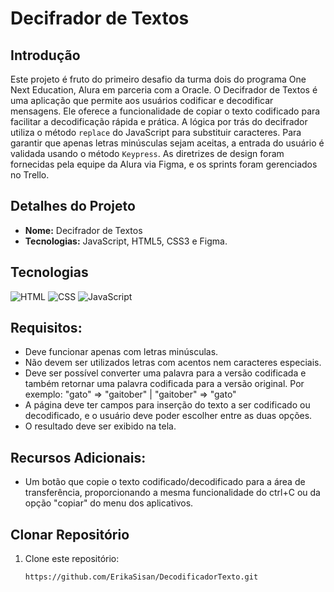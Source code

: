 # Decifrador de Textos

 ## Introdução
Este projeto é fruto do primeiro desafio da turma dois do programa One Next Education, Alura em parceria com a Oracle. O Decifrador de Textos é uma aplicação que permite aos usuários codificar e decodificar mensagens. Ele oferece a funcionalidade de copiar o texto codificado para facilitar a decodificação rápida e prática. A lógica por trás do decifrador utiliza o método `replace` do JavaScript para substituir caracteres. Para garantir que apenas letras minúsculas sejam aceitas, a entrada do usuário é validada usando o método `Keypress`. As diretrizes de design foram fornecidas pela equipe da Alura via Figma, e os sprints foram gerenciados no Trello.

## Detalhes do Projeto
- **Nome:** Decifrador de Textos
- **Tecnologias:** JavaScript, HTML5, CSS3 e Figma.

## Tecnologias
<div>
  <img src="https://img.shields.io/badge/HTML-239120?style=for-the-badge&logo=html5&logoColor=white" alt="HTML">
  <img src="https://img.shields.io/badge/CSS-239120?&style=for-the-badge&logo=css3&logoColor=white" alt="CSS">
  <img src="https://img.shields.io/badge/JavaScript-F7DF1E?style=for-the-badge&logo=javascript&logoColor=black" alt="JavaScript">
</div>

## Requisitos:
- Deve funcionar apenas com letras minúsculas.
- Não devem ser utilizados letras com acentos nem caracteres especiais.
- Deve ser possível converter uma palavra para a versão codificada e também retornar uma palavra codificada para a versão original. Por exemplo: "gato" => "gaitober" | "gaitober" => "gato"
- A página deve ter campos para inserção do texto a ser codificado ou decodificado, e o usuário deve poder escolher entre as duas opções.
- O resultado deve ser exibido na tela.

## Recursos Adicionais:
- Um botão que copie o texto codificado/decodificado para a área de transferência, proporcionando a mesma funcionalidade do ctrl+C ou da opção "copiar" do menu dos aplicativos.
  

## Clonar Repositório
1. Clone este repositório:
   ```bash
   https://github.com/ErikaSisan/DecodificadorTexto.git
